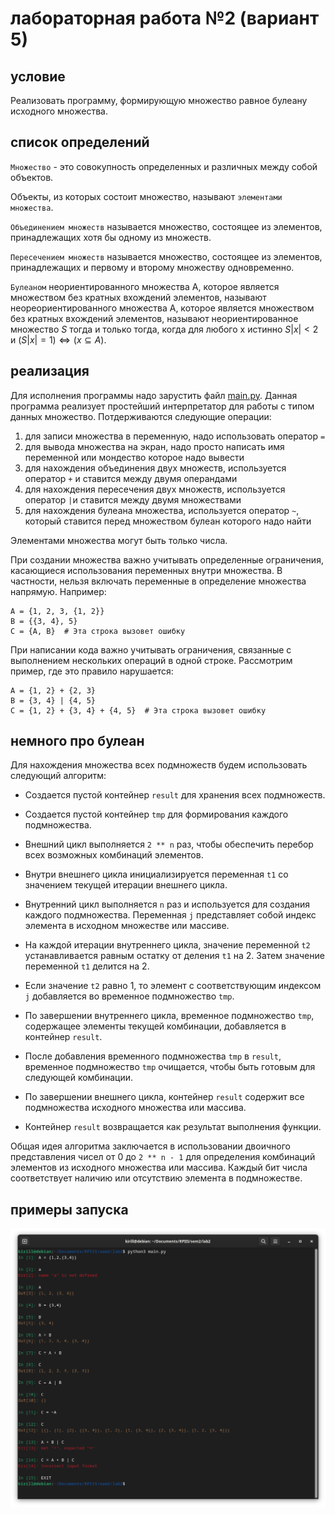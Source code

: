 # лабораторная работа №2 (вариант 5)

## условие

Реализовать программу, формирующую множество равное булеану исходного множества.

## список определений

`Множество` - это совокупность определенных и различных между собой объектов. 

Объекты, из которых состоит множество, называют `элементами множества`.

`Объединением множеств` называется множество, состоящее из элементов, принадлежащих хотя бы одному из множеств.

`Пересечением множеств` называется множество, состоящее из элементов, принадлежащих и первому и второму множеству одновременно.

`Булеаном` неориентированного множества A, которое является множеством без кратных вхождений элементов, называют неореориентированного множества A, которое является множеством без кратных вхождений элементов, называют неориентированное множество $S$ тогда и только тогда, когда для любого x истинно $S|x| < 2$ и $(S|x| = 1) \Leftrightarrow (x \subseteq A)$.

## реализация

Для исполнения программы надо зарустить файл [main.py](main.py). Данная программа реализует простейший интерпретатор для работы с типом данных множество. Потдерживаются следующие операции:
1. для записи множества в переменную, надо использовать оператор `=`
2. для вывода множества на экран, надо просто написать имя переменной или мондество которое надо вывести  
3. для нахождения объединения двух множеств, используется оператор `+` и ставится между двумя операндами
4. для нахождения пересечения двух множеств, используется оператор `|`и ставится между двумя множествами
5. для нахождения булеана множества, используется оператор `~`, который ставится перед множеством булеан которого надо найти

Элементами множества могут быть только числа.

При создании множества важно учитывать определенные ограничения, касающиеся использования переменных внутри множества. В частности, нельзя включать переменные в определение множества напрямую. Например:
```
A = {1, 2, 3, {1, 2}}
B = {{3, 4}, 5}
C = {A, B}  # Эта строка вызовет ошибку
```

При написании кода важно учитывать ограничения, связанные с выполнением нескольких операций в одной строке. Рассмотрим пример, где это правило нарушается:
```
A = {1, 2} + {2, 3}
B = {3, 4} | {4, 5}
C = {1, 2} + {3, 4} + {4, 5}  # Эта строка вызовет ошибку
```


## немного про булеан

Для нахождения множества всех подмножеств будем использовать следующий алгоритм:
- Создается пустой контейнер `result` для хранения всех подмножеств.

- Создается пустой контейнер `tmp` для формирования каждого подмножества.

- Внешний цикл выполняется `2 ** n` раз, чтобы обеспечить перебор всех возможных комбинаций элементов.

- Внутри внешнего цикла инициализируется переменная `t1` со значением текущей итерации внешнего цикла.

- Внутренний цикл выполняется `n` раз и используется для создания каждого подмножества. Переменная `j` представляет собой индекс элемента в исходном множестве или массиве.

- На каждой итерации внутреннего цикла, значение переменной `t2` устанавливается равным остатку от деления `t1` на 2. Затем значение переменной `t1` делится на 2.

- Если значение `t2` равно 1, то элемент с соответствующим индексом `j` добавляется во временное подмножество `tmp`.

- По завершении внутреннего цикла, временное подмножество `tmp`, содержащее элементы текущей комбинации, добавляется в контейнер `result`.

- После добавления временного подмножества `tmp` в `result`, временное подмножество `tmp` очищается, чтобы быть готовым для следующей комбинации.

- По завершении внешнего цикла, контейнер `result` содержит все подмножества исходного множества или массива.

- Контейнер `result` возвращается как результат выполнения функции.

Общая идея алгоритма заключается в использовании двоичного представления чисел от 0 до `2 ** n - 1` для определения комбинаций элементов из исходного множества или массива. Каждый бит числа соответствует наличию или отсутствию элемента в подмножестве.

## примеры запуска

![images/Screenshot_1.png](images/Screenshot_1.png)